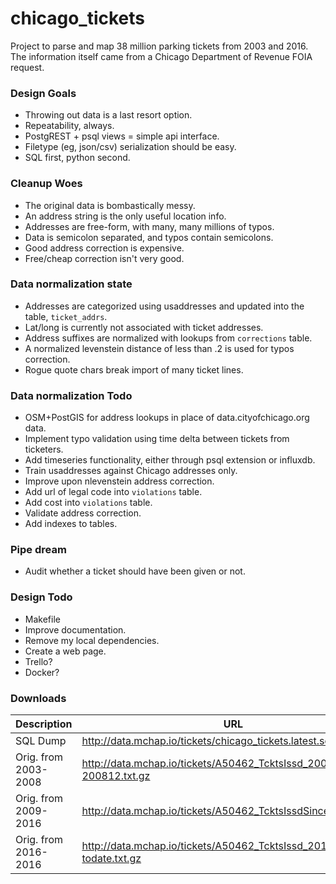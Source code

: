 # chicago_tickets
Project to parse and map 38 million parking tickets from 2003 and 2016. The information itself came from a Chicago Department of Revenue FOIA request.

### Design Goals
  * Throwing out data is a last resort option.<br>
  * Repeatability, always.<br>
  * PostgREST + psql views = simple api interface.<br>
  * Filetype (eg, json/csv) serialization should be easy.<br>
  * SQL first, python second.<br>

### Cleanup Woes
  * The original data is bombastically messy.</br>
  * An address string is the only useful location info.</br>
  * Addresses are free-form, with many, many millions of typos.</br>
  * Data is semicolon separated, and typos contain semicolons.</br>
  * Good address correction is expensive.</br>
  * Free/cheap correction isn't very good.</br>

### Data normalization state
  * Addresses are categorized using usaddresses and updated into the table, `ticket_addrs`.</br>
  * Lat/long is currently not associated with ticket addresses.</br>
  * Address suffixes are normalized with lookups from `corrections` table.</br>
  * A normalized levenstein distance of less than .2 is used for typos correction.</br>
  * Rogue quote chars break import of many ticket lines.</br>

### Data normalization Todo
  * OSM+PostGIS for address lookups in place of data.cityofchicago.org data.</br>
  * Implement typo validation using time delta between tickets from ticketers.</br>
  * Add timeseries functionality, either through psql extension or influxdb.</br>
  * Train usaddresses against Chicago addresses only.</br>
  * Improve upon nlevenstein address correction.</br>
  * Add url of legal code into `violations` table.</br>
  * Add cost into `violations` table.</br>
  * Validate address correction.</br>
  * Add indexes to tables.</br>

### Pipe dream
  * Audit whether a ticket should have been given or not.</br>

### Design Todo
  * Makefile</br>
  * Improve documentation.</br>
  * Remove my local dependencies.</br>
  * Create a web page.</br>
  * Trello?</br>
  * Docker?</br>
  
  ### Downloads
| Description                       | URL                                                                    | 
|------------------------|---------------------------------------------------------------------| 
| SQL Dump               | http://data.mchap.io/tickets/chicago_tickets.latest.sql.gz          | 
| Orig. from 2003-2008 | http://data.mchap.io/tickets/A50462_TcktsIssd_200303-200812.txt.gz  | 
| Orig. from 2009-2016 | http://data.mchap.io/tickets/A50462_TcktsIssdSince2009.txt.gz       | 
| Orig. from 2016-2016 | http://data.mchap.io/tickets/A50462_TcktsIssd_201603-todate.txt.gz  | 
  
